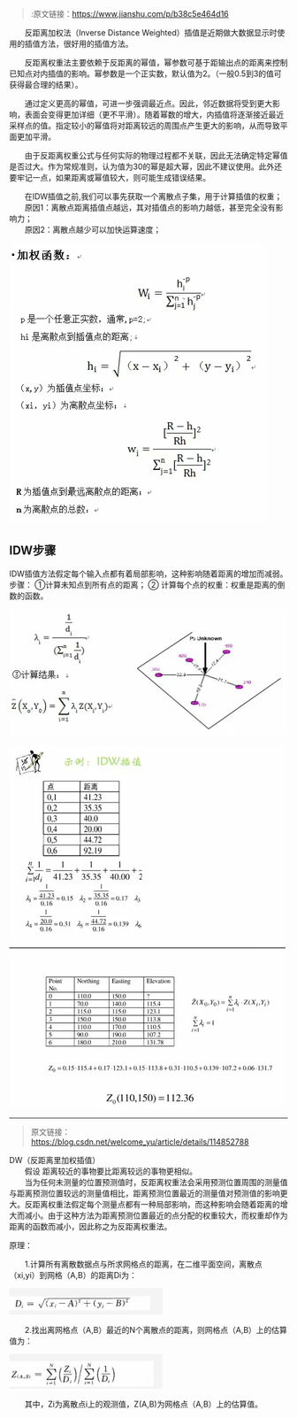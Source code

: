 >:原文链接：https://www.jianshu.com/p/b38c5e464d16

&emsp;&emsp;反距离加权法（Inverse Distance Weighted）插值是近期做大数据显示时使用的插值方法，很好用的插值方法。

&emsp;&emsp;反距离权重法主要依赖于反距离的幂值，幂参数可基于距输出点的距离来控制已知点对内插值的影响。幂参数是一个正实数，默认值为2。（一般0.5到3的值可获得最合理的结果）。

&emsp;&emsp;通过定义更高的幂值，可进一步强调最近点。因此，邻近数据将受到更大影响，表面会变得更加详细（更不平滑）。随着幂数的增大，内插值将逐渐接近最近采样点的值。指定较小的幂值将对距离较远的周围点产生更大的影响，从而导致平面更加平滑。

&emsp;&emsp;由于反距离权重公式与任何实际的物理过程都不关联，因此无法确定特定幂值是否过大。作为常规准则，认为值为30的幂是超大幂，因此不建议使用。此外还要牢记一点，如果距离或幂值较大，则可能生成错误结果。

&emsp;&emsp;在IDW插值之前,我们可以事先获取一个离散点子集，用于计算插值的权重；  
&emsp;&emsp;原因1：离散点距离插值点越远，其对插值点的影响力越低，甚至完全没有影响力；  
&emsp;&emsp;原因2：离散点越少可以加快运算速度；

![](../images/反距离加权法md/0.webp)



## IDW步骤
IDW插值方法假定每个输入点都有着局部影响，这种影响随着距离的增加而减弱。
步骤：
①计算未知点到所有点的距离；
② 计算每个点的权重：权重是距离的倒数的函数。

![](../images/反距离加权法md/1.webp)

![](../images/反距离加权法md/2.webp)

---

>原文链接： https://blog.csdn.net/welcome_yu/article/details/114852788


DW（反距离里加权插值）  
&emsp;&emsp;假设 距离较近的事物要比距离较远的事物更相似。  
&emsp;&emsp;当为任何未测量的位置预测值时，反距离权重法会采用预测位置周围的测量值与距离预测位置较远的测量值相比，距离预测位置最近的测量值对预测值的影响更大。反距离权重法假定每个测量点都有一种局部影响，而这种影响会随着距离的增大而减小。由于这种方法为距离预测位置最近的点分配的权重较大，而权重却作为距离的函数而减小，因此称之为反距离权重法。  

原理：  

&emsp;&emsp;1.计算所有离散数据点与所求网格点的距离，在二维平面空间，离散点（xi,yi）到网格（A,B）的距离Di为：  

![](../images/反距离加权法md/3.png)

&emsp;&emsp;2.找出离网格点（A,B）最近的N个离散点的距离，则网格点（A,B）上的估算值为：  

![](../images/反距离加权法md/4.png)  

&emsp;&emsp;其中，Zi为离散点i上的观测值，Z(A,B)为网格点（A,B）上的估算值。
